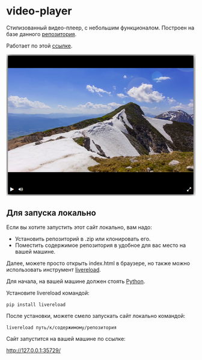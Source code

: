 # video-player

Стилизованный видео-плеер, с небольшим функционалом. Построен на базе данного [репозитория](https://github.com/devmanorg/video-player-jslib).

Работает по этой [ссылке](https://ykyki4.github.io/video-player/).

![](https://github.com/Ykyki4/video-player/blob/main/media/readme-example.png)

## Для запуска локально

Если вы хотите запустить этот сайт локально, вам надо:

* Установить репозиторий в .zip или клонировать его.
* Поместить содержимое репозитория в удобное для вас место на вашей машине.

Далее, можете просто открыть index.html в браузере, но также можно использовать инструмент [livereload](https://pypi.org/project/livereload/).

Для начала, на вашей машине должен стоять [Python](https://www.python.org/).

Установите livereload командой:

```
pip install livereload
```

После установки, можете смело запускать сайт локально командой:

```
livereload путь/к/содержимому/репозитория
```

Сайт запустится на вашей машине по ссылке:

http://127.0.0.1:35729/
